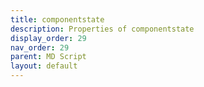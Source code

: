 ```yaml
---
title: componentstate
description: Properties of componentstate
display_order: 29
nav_order: 29
parent: MD Script
layout: default
---
```



